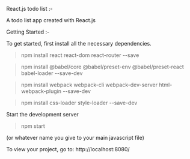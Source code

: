React.js todo list :-

A todo list app created with React.js

Getting Started :-

To get started, first install all the necessary dependencies.

>npm install react react-dom react-router --save

>npm install @babel/core @babel/preset-env @babel/preset-react babel-loader --save-dev 

>npm install webpack webpack-cli webpack-dev-server html-webpack-plugin --save-dev

>npm install css-loader style-loader --save-dev

Start the development server

>npm start

(or whatever name you give to your main javascript file)

To view your project, go to: http://localhost:8080/
